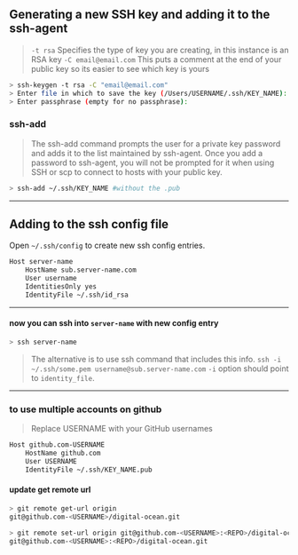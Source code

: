## Generating a new SSH key and adding it to the ssh-agent 
>`-t rsa` Specifies the type of key you are creating, in this instance is an RSA key
>`-C email@email.com` This puts a comment at the end of your public key so its easier to see which key is yours

```bash
> ssh-keygen -t rsa -C "email@email.com"
> Enter file in which to save the key (/Users/USERNAME/.ssh/KEY_NAME):
> Enter passphrase (empty for no passphrase):
```

### ssh-add
> The ssh-add command prompts the user for a private key password and adds it to the list maintained by ssh-agent. Once you add a password to ssh-agent, you will not be prompted for it when using SSH or scp to connect to hosts with your public key.
```bash
> ssh-add ~/.ssh/KEY_NAME #without the .pub
```
---

## Adding to the ssh config file  
Open `~/.ssh/config` to create new ssh config entries.

```bash
Host server-name
    HostName sub.server-name.com
    User username
    IdentitiesOnly yes
    IdentityFile ~/.ssh/id_rsa
```

---

#### now you can ssh into `server-name` with new config entry
```bash
> ssh server-name
```

> The alternative is to use ssh command that includes this info. `ssh -i ~/.ssh/some.pem username@sub.server-name.com`
> `-i` option should point to `identity_file`.

---
### to use multiple accounts on github
> Replace USERNAME with your GitHub usernames

```bash
Host github.com-USERNAME
    HostName github.com
    User USERNAME
    IdentityFile ~/.ssh/KEY_NAME.pub
```

#### update get remote url
```bash
> git remote get-url origin
git@github.com-<USERNAME>/digital-ocean.git

> git remote set-url origin git@github.com-<USERNAME>:<REPO>/digital-ocean.git
git@github.com-<USERNAME>:<REPO>/digital-ocean.git
```